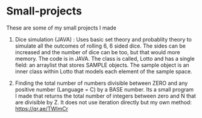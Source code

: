 # Small-projects
These are some of my small projects I made

1. Dice simulation (JAVA) : Uses basic set theory and probablity theory to simulate all the outcomes of rolling 6, 6 sided dice.
The sides can be increased and the number of dice can be too, but that would more memory. The code is in JAVA. The class is called, Lotto and has a single field: an arraylist that stores SAMPLE objects. The sample object is an inner class within Lotto that models each element of the sample space. 

2. Finding the total number of numbers divisible between ZERO and any positive number (Language = C) by a BASE number. Its a small program I made that returns the total number of integers between zero and N that are divisible by Z. It does not use iteration directly but my own method: 
https://qr.ae/TWImCr

